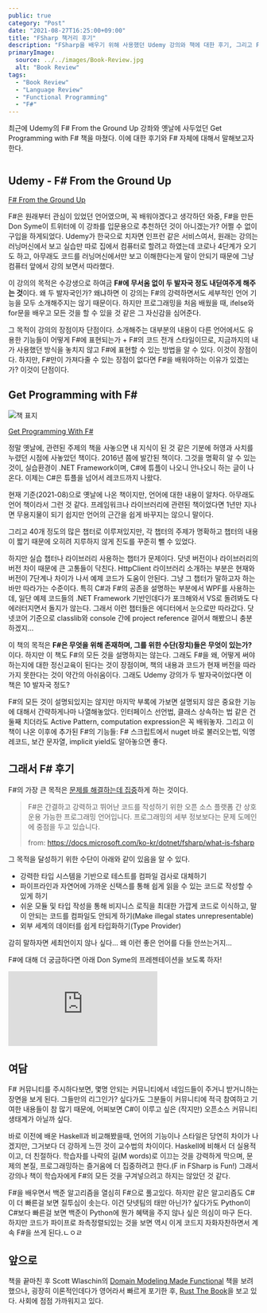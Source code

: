 ```yaml
---
public: true
category: "Post"
date: "2021-08-27T16:25:00+09:00"
title: "FSharp 책거리 후기"
description: "FSharp을 배우기 위해 사용했던 Udemy 강의와 책에 대한 후기, 그리고 FSharp 자체에 대한 후기"
primaryImage:
  source: ../../images/Book-Review.jpg
  alt: "Book Review"
tags:
  - "Book Review"
  - "Language Review"
  - "Functional Programming"
  - "F#"
---
```


최근에 Udemy의 F# From the Ground Up 강좌와 옛날에 사두었던 Get Programming with F# 책을 마쳤다. 이에 대한 후기와 F# 자체에 대해서 말해보고자 한다.

```toc

```

## Udemy - F# From the Ground Up

[F# From the Ground Up](https://www.udemy.com/course/fsharp-from-the-ground-up/)

F#은 원래부터 관심이 있었던 언어였으며, 꼭 배워야겠다고 생각하던 와중, F#을 만든 Don Syme이 트위터에 이 강좌를 입문용으로 추천하던 것이 아니겠는가? 어쩔 수 없이 구입을 하게되었다. Udemy가 한국으로 치자면 인프런 같은 서비스여서, 원래는 강의는 러닝머신에서 보고 실습만 따로 집에서 컴퓨터로 할려고 하였는데 코로나 4단계가 오기도 하고, 아무래도 코드를 러닝머신에서만 보고 이해한다는게 말이 안되기 때문에 그냥 컴퓨터 앞에서 강의 보면서 따라했다.

이 강의의 목적은 수강생으로 하여금 **F#에 무서움 없이 두 발자국 정도 내딛여주게 해주는 것**이다. 왜 두 발자국인가? 왜냐하면 이 강의는 F#의 강력하면서도 세부적인 언어 기능을 모두 소개해주지는 않기 때문이다. 하지만 프로그래밍을 처음 배웠을 때, ifelse와 for문을 배우고 모든 것을 할 수 있을 것 같은 그 자신감을 심어준다.

그 목적이 강의의 장점이자 단점이다. 소개해주는 대부분의 내용이 다른 언어에서도 유용한 기능들이 어떻게 F#에 표현되는가 + F#의 코드 전개 스타일이므로, 지금까지의 내가 사용했던 방식을 놓치지 않고 F#에 표현할 수 있는 방법을 알 수 있다. 이것이 장점이다. 하지만, F#만이 가져다줄 수 있는 장점이 없다면 F#을 배워야하는 이유가 있겠는가? 이것이 단점이다.

## Get Programming with F#

![책 표지](https://images.manning.com/book/2/6ccdc18-2956-4d1b-8773-8f4d3bbf09c9/Abraham-Fsharp_FC_hires.png)

[Get Programming With F#](https://book.naver.com/bookdb/book_detail.nhn?bid=7436299)

정말 옛날에, 관련된 주제의 책을 사놓으면 내 지식이 된 것 같은 기분에 허영과 사치를 누렸던 시점에 사놓았던 책이다. 2016년 쯤에 발간된 책이다. 그것을 명확히 알 수 있는 것이, 실습환경이 .NET Framework이며, C#에 튜플이 나오니 안나오니 하는 글이 나온다. 이제는 C#은 튜플을 넘어서 레코드까지 나왔다.

현재 기준(2021-08)으로 옛날에 나온 책이지만, 언어에 대한 내용이 알차다. 아무래도 언어 책이라서 그런 것 같다. 프레임워크나 라이브러리에 관련된 책이었다면 1년만 지나면 무용지물이 되기 쉽지만 언어의 근간을 쉽게 바꾸지는 않으니 말이다.

그리고 40개 정도의 많은 챕터로 이루져있지만, 각 챕터의 주제가 명확하고 챕터의 내용이 짧기 때문에 오히려 지루하지 않게 진도를 꾸준히 뺄 수 있었다.

하지만 실습 챕터나 라이브러리 사용하는 챕터가 문제이다. 닷넷 버전이나 라이브러리의 버전 차이 때문에 큰 고통들이 닥친다. HttpClient 라이브러리 소개하는 부분은 현재와 버전이 7단계나 차이가 나서 예제 코드가 도움이 안된다. 그냥 그 챕터가 말하고자 하는 바만 따라가는 수준이다. 특히 C#과 F#의 공존을 설명하는 부분에서 WPF를 사용하는데, 일단 예제 코드들의 .NET Framework 기반인데다가 포크해와서 VS로 돌려봐도 다 에러터지면서 돌지가 않는다. 그래서 이런 챕터들은 에디터에서 눈으로만 따라갔다. 닷넷코어 기준으로 classlib와 console 간에 project reference 걸어서 해봤으니 충분하겠지...

이 책의 목적은 **F#은 무엇을 위해 존재하며, 그를 위한 수단(장치)들은 무엇이 있는가?** 이다. 하지만 이 책도 F#의 모든 것을 설명하지는 않는다. 그래도 F#을 왜, 어떻게 써야하는지에 대한 정신교육이 된다는 것이 장점이며, 책의 내용과 코드가 현재 버전을 따라가지 못한다는 것이 약간의 아쉬움이다. 그래도 Udemy 강의가 두 발자국이었다면 이 책은 10 발자국 정도?

F#의 모든 것이 설명되있지는 않지만 마지막 부록에 가보면 설명되지 않은 중요한 기능에 대해서 간략하게나마 나열해놓았다. 인터페이스 선언법, 클래스 상속하는 법 같은 건 둘째 치더라도 Active Pattern, computation expression은 꼭 배워놓자. 그리고 이 책이 나온 이후에 추가된 F#의 기능들: F# 스크립트에서 nuget 바로 불러오는법, 익명 레코드, 보간 문자열, implicit yield도 알아놓으면 좋다.

## 그래서 F# 후기

F#의 가장 큰 목적은 <u>문제를 해결하는데 집중</u>하게 하는 것이다.

> F#은 간결하고 강력하고 뛰어난 코드를 작성하기 위한 오픈 소스 플랫폼 간 상호 운용 가능한 프로그래밍 언어입니다. 프로그래밍의 세부 정보보다는 문제 도메인에 중점을 두고 있습니다.
>
> from: https://docs.microsoft.com/ko-kr/dotnet/fsharp/what-is-fsharp

그 목적을 달성하기 위한 수단이 아래와 같이 있음을 알 수 있다.

- 강력한 타입 시스템을 기반으로 테스트를 컴파일 검사로 대체하기
- 파이프라인과 자연어에 가까운 신택스를 통해 쉽게 읽을 수 있는 코드로 작성할 수 있게 하기
- 쉬운 모듈 및 타입 작성을 통해 비지니스 로직을 최대한 가깝게 코드로 이식하고, 말이 안되는 코드를 컴파일도 안되게 하기(Make illegal states unrepresentable)
- 외부 세계의 데이터를 쉽게 타입화하기(Type Provider)

감히 말하자면 세최언이지 않나 싶다... 왜 이런 좋은 언어를 다들 안쓰는거지...

F#에 대해 더 궁금하다면 아래 Don Syme의 프레젠테이션을 보도록 하자!

<iframe src="https://www.youtube.com/embed/1AZA1zoP-II" title="YouTube video player" frameborder="0" allow="accelerometer; autoplay; clipboard-write; encrypted-media; gyroscope; picture-in-picture" allowfullscreen></iframe>

## 여담

F# 커뮤니티를 주시하다보면, 몇명 안되는 커뮤니티에서 네임드들이 주거니 받거니하는 장면을 보게 된다. 그들만의 리그인가? 싶다가도 그분들이 커뮤니티에 적극 참여하고 기여한 내용들이 참 많기 때문에, 어찌보면 C#이 이루고 싶은 (작지만) 오픈소스 커뮤니티 생태계가 아닐까 싶다.

바로 이전에 배운 Haskell과 비교해봤을때, 언어의 기능이나 스타일은 당연히 차이가 나겠지만, 그거보다 더 강하게 느낀 것이 교수법의 차이이다. Haskell에 비해서 더 실용적이고, 더 친절하다. 학습자를 나락의 길(M words)로 이끄는 것을 강력하게 막으며, 문제의 본질, 프로그래밍하는 즐거움에 더 집중하려고 한다.(F in FSharp is Fun!) 그래서 강의나 책이 학습자에게 F#의 모든 것을 구겨넣으려고 하지는 않았던 것 같다.

F#을 배우면서 백준 알고리즘을 열심히 F#으로 풀고있다. 하지만 같은 알고리즘도 C#이 더 빠른걸 보면 질투심이 솟는다. 이건 닷넷팀의 태만 아닌가? 싶다가도 Python이 C#보다 빠른걸 보면 백준이 Python에 뭔가 혜택을 주지 않나 싶은 의심이 마구 든다. 하지만 코드가 파이프로 좌측정렬되있는 것을 보면 역시 이게 코드지 자화자찬하면서 계속 F#을 쓰게 된다.ㄴㅇㄹ

## 앞으로

책을 끝마친 후 Scott Wlaschin의 [Domain Modeling Made Functional](https://pragprog.com/titles/swdddf/domain-modeling-made-functional/) 책을 보려했으나, 굉장히 이론적인데다가 영어라서 빠르게 포기한 후, [Rust The Book](https://doc.rust-lang.org/book/title-page.html)을 보고 있다. 사회에 점점 가까워지고 있다.
